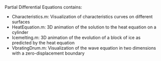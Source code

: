Partial Differential Equations contains:
- Characteristics.m: Visualization of characteristics curves on different surfaces
- HeatEquation.m: 3D animation of the solution to the heat equation on a cylinder
- Icemelting.m: 3D animation of the evolution of a block of ice as predicted by the heat equation
- VbratingDrum.m: Visualization of the wave equation in two dimensions with a zero-displacement boundary 

